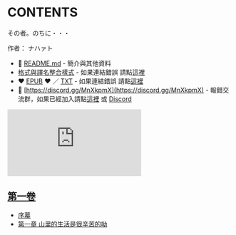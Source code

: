 # CONTENTS

その者。のちに・・・  

作者： ナハァト  



- :closed_book: [README.md](README.md) - 簡介與其他資料
- [格式與譯名整合樣式](https://github.com/bluelovers/node-novel/blob/master/lib/locales/%E3%81%9D%E3%81%AE%E8%80%85%E3%80%82%E3%81%AE%E3%81%A1%E3%81%AB%E3%83%BB%E3%83%BB%E3%83%BB.ts) - 如果連結錯誤 請點[這裡](https://github.com/bluelovers/node-novel/blob/master/lib/locales/)
-  :heart: [EPUB](https://gitlab.com/demonovel/epub-txt/blob/master/user/%E3%81%9D%E3%81%AE%E8%80%85%E3%80%82%E3%81%AE%E3%81%A1%E3%81%AB%E3%83%BB%E3%83%BB%E3%83%BB.epub) :heart:  ／ [TXT](https://gitlab.com/demonovel/epub-txt/blob/master/user/out/%E3%81%9D%E3%81%AE%E8%80%85%E3%80%82%E3%81%AE%E3%81%A1%E3%81%AB%E3%83%BB%E3%83%BB%E3%83%BB.out.txt) - 如果連結錯誤 請點[這裡](https://gitlab.com/demonovel/epub-txt/blob/master/user/)
- :mega: [https://discord.gg/MnXkpmX](https://discord.gg/MnXkpmX) - 報錯交流群，如果已經加入請點[這裡](https://discordapp.com/channels/467794087769014273/467794088285175809) 或 [Discord](https://discordapp.com/channels/@me)


![導航目錄](https://chart.apis.google.com/chart?cht=qr&chs=150x150&chl=https://gitlab.com/novel-group/txt-source/blob/master/user/その者。のちに・・・/導航目錄.md "導航目錄")




## [第一卷](%E7%AC%AC%E4%B8%80%E5%8D%B7)

- [序幕](%E7%AC%AC%E4%B8%80%E5%8D%B7/%E5%BA%8F%E5%B9%95.txt)
- [第一章 山里的生活是很辛苦的呦](%E7%AC%AC%E4%B8%80%E5%8D%B7/%E7%AC%AC%E4%B8%80%E7%AB%A0%20%E5%B1%B1%E9%87%8C%E7%9A%84%E7%94%9F%E6%B4%BB%E6%98%AF%E5%BE%88%E8%BE%9B%E8%8B%A6%E7%9A%84%E5%91%A6.txt)

